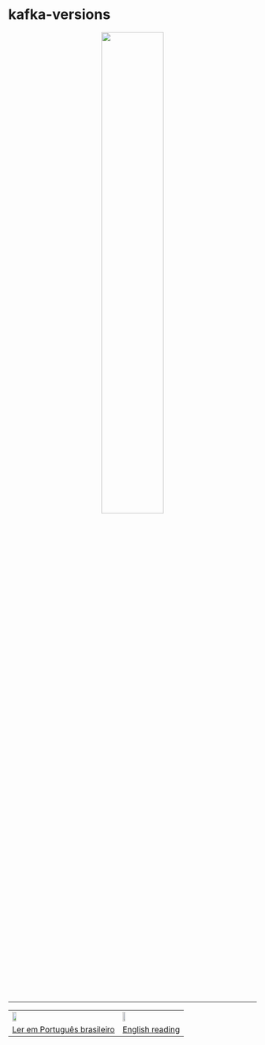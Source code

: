 # kafka-versions




<div align="center"><img  width="50%" src="https://kafka.apache.org/images/kafka_diagram.png" /></div>

<hr/>

<div align="center">
 <table>
  <tr>
   <td><a href="https://github.com/gil-son/dsmovie/tree/main/subtitled-by-language/Brasil" ><img  width="20%" src="https://flagicons.lipis.dev/flags/4x3/br.svg" /></a></td>
    <td><a href="https://github.com/gil-son/dsmovie/tree/main/subtitled-by-language/English" ><img  width="20%" src="https://flagicons.lipis.dev/flags/4x3/us.svg" /></a></td>
  </tr>
  <tr>
    <td><a href="https://github.com/gil-son/kafka-versions/tree/main/PT-BR" >Ler em Português brasileiro</a></td>
    <td><a href="https://github.com/gil-son/kafka-versions/tree/main/ENG-US" >English reading</a></td> 
  </tr>
</table> 

</div>
